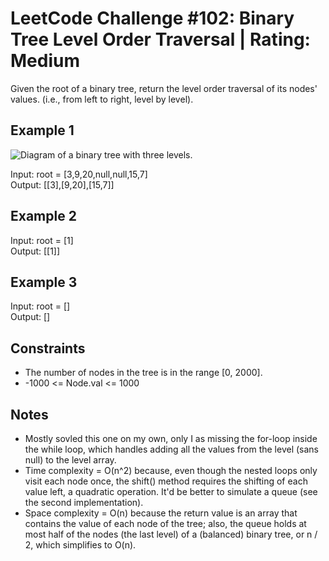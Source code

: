 # LeetCode Challenge #102: Binary Tree Level Order Traversal | Rating: Medium

Given the root of a binary tree, return the level order traversal of its nodes' values. (i.e., from left to right, level by level).

## Example 1

![Diagram of a binary tree with three levels.](https://assets.leetcode.com/uploads/2021/02/19/tree1.jpg)

Input: root = [3,9,20,null,null,15,7]  
Output: [[3],[9,20],[15,7]]

## Example 2

Input: root = [1]  
Output: [[1]]

## Example 3

Input: root = []  
Output: []

## Constraints

- The number of nodes in the tree is in the range [0, 2000].
- -1000 <= Node.val <= 1000

## Notes

- Mostly sovled this one on my own, only I as missing the for-loop inside the while loop, which handles adding all the values from the level (sans null) to the level array.
- Time complexity = O(n^2) because, even though the nested loops only visit each node once, the shift() method requires the shifting of each value left, a quadratic operation. It'd be better to simulate a queue (see the second implementation).
- Space complexity = O(n) because the return value is an array that contains the value of each node of the tree; also, the queue holds at most half of the nodes (the last level) of a (balanced) binary tree, or n / 2, which simplifies to O(n).
